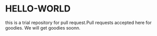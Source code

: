 # HELLO-WORLD
this is a trial repository for pull request.Pull requests accepted here for goodies. We will get goodies soonn.
